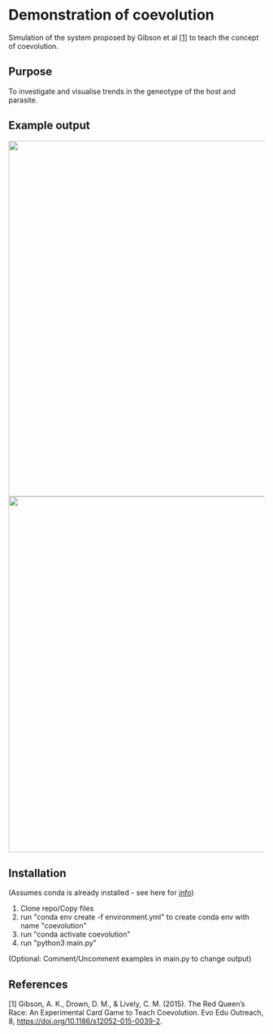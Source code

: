 # Demonstration of coevolution

Simulation of the system proposed by Gibson et al [[1](#1)] to teach the concept of coevolution.

## Purpose

To investigate and visualise trends in the geneotype of the host and parasite.

## Example output
<img src="https://user-images.githubusercontent.com/59281365/217334309-c49a804a-be63-42e1-b7c1-857ff8a7e255.png" width="700">

<img src="https://user-images.githubusercontent.com/59281365/217334398-7b7fd607-fdf2-49cc-a353-5a6d9a482b01.png" width="700">

## Installation

(Assumes conda is already installed - see here for [info](https://www.anaconda.com/))

1. Clone repo/Copy files
2. run "conda env create -f environment.yml" to create conda env with name "coevolution"
3. run "conda activate coevolution"
4. run "python3 main.py"

(Optional: Comment/Uncomment examples in main.py to change output)

## References
<a id="1">[1]</a> 
Gibson, A. K., Drown, D. M., & Lively, C. M. (2015). 
The Red Queen’s Race: An Experimental
Card Game to Teach Coevolution. 
Evo Edu Outreach, 8, https://doi.org/10.1186/s12052-015-0039-2.

